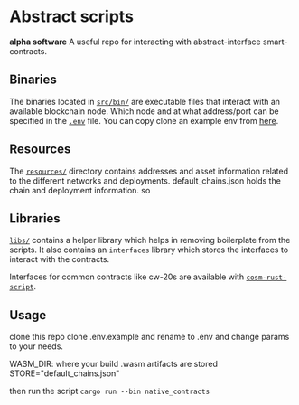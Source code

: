 # Abstract scripts
**alpha software**
A useful repo for interacting with abstract-interface smart-contracts.

## Binaries
The binaries located in [`src/bin/`](src/bin/) are executable files that interact with an available blockchain node. 
Which node and at what address/port can be specified in the [`.env`](.env) file. 
You can copy clone an example env from [here](https://github.com/CyberHoward/cosm-rust-script/blob/main/cosm-script/example.env).

## Resources
The [`resources/`](resources/) directory contains addresses and asset information related to the different networks and deployments. 
default_chains.json holds the chain and deployment information.
so 

## Libraries
 [`libs/`](libs/) contains a helper library which helps in removing boilerplate from the scripts. It also contains an `interfaces` library which stores the interfaces to interact with the contracts. 

Interfaces for common contracts like cw-20s are available with [`cosm-rust-script`](https://github.com/CyberHoward/cosm-rust-script/tree/main/cw-plus-script).

## Usage
clone this repo
clone .env.example and rename to .env and change params to your needs. 

WASM_DIR: where your build .wasm artifacts are stored
STORE="default_chains.json"

then run the script 
` cargo run --bin native_contracts `

